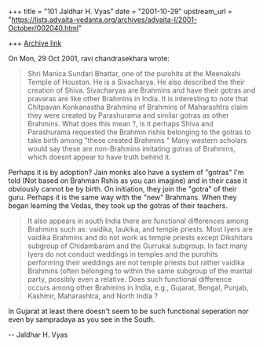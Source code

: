 +++
title = "101 Jaldhar H. Vyas"
date = "2001-10-29"
upstream_url = "https://lists.advaita-vedanta.org/archives/advaita-l/2001-October/002040.html"

+++
[Archive link](https://lists.advaita-vedanta.org/archives/advaita-l/2001-October/002040.html)

On Mon, 29 Oct 2001, ravi chandrasekhara wrote:

> Shri Manica Sundari Bhattar, one of the purohits at
> the Meenakshi Temple of Houston. He is a Sivacharya.
> He also described the their creation of Shiva.
> Sivacharyas are Brahmins and have their gotras and
> pravaras are like other Brahmins in India. It is
> interesting to note that Chitpavan Konkanastha
> Brahmins of Brahmins of Maharashtra claim they were
> created by Parashurama and similar gotras as other
> Brahmins.  What does this mean ?, is it perhaps Shiva
> and Parashurama requested the Brahmin rishis belonging
> to the gotras to take birth among "these created
> Brahmins " Many western scholars would say these are
> non-Brahmins imitating gotras of Brahmins, which
> doesnt appear to have truth behind it.

Perhaps it is by adoption?  Jain monks also have a system of "gotras"
I'm told (Not based on Brahman Rshis as you can imagine) and in their case
it obviously cannot be by birth.  On initiation, they join the "gotra" of
their guru.  Perhaps it is the same way with the "new" Brahmans.  When
they began learning the Vedas, they took up the gotras of their teachers.

>
> It also appears in south India there are functional
> differences among Brahmins such as: vaidika, laukika,
> and temple priests.  Most Iyers are vaidika Brahmins
> and do not work as temple priests except Dikshitars
> subgroup of Chidambaram and the Gurrukal subgroup.  In
> fact many Iyers do not conduct weddings in temples and
> the purohits performing their weddings are not temple
> priests but rather vaidika Brahmins (often belonging
> to within the same subgroup of the marital party,
> possibly even a relative.  Does such functional
> difference occurs among other Brahmins in India, e.g.,
> Gujarat, Bengal, Punjab, Kashmir, Maharashtra, and
> North India ?

In Gujarat at least there doesn't seem to be such functional seperation
nor even by sampradaya as you see in the South.

--
Jaldhar H. Vyas <jaldhar at braincells.com>

